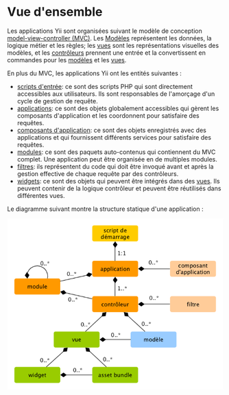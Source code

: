 Vue d'ensemble
========

Les applications Yii sont organisées suivant le modèle de conception 
[model-view-controller (MVC)](http://wikipedia.org/wiki/Model-view-controller). Les [Modèles](structure-models.md) 
représentent les données, la logique métier et les règles; les [vues](structure-views.md) sont les représentations
visuelles des modèles, et les [contrôleurs](structure-controllers.md) prennent une entrée et la convertissent en 
commandes pour les [modèles](structure-models.md) et les [vues](structure-views.md).

En plus du MVC, les applications Yii ont les entités suivantes :

* [scripts d'entrée](structure-entry-scripts.md): ce sont des scripts PHP qui sont directement accessibles aux 
  utilisateurs. Ils sont responsables de l'amorçage d'un cycle de gestion de requête.
* [applications](structure-applications.md): ce sont des objets globalement accessibles qui gèrent les composants
  d'application et les coordonnent pour satisfaire des requêtes.
* [composants d'application](structure-application-components.md): ce sont des objets enregistrés avec des applications et 
  qui fournissent différents services pour satisfaire des requêtes.
* [modules](structure-modules.md): ce sont des paquets auto-contenus qui contiennent du MVC complet. Une application peut
  être organisée en de multiples modules.
* [filtres](structure-filters.md): ils représentent du code qui doit être invoqué avant et après la gestion effective 
  de chaque requête par des contrôleurs.
* [widgets](structure-widgets.md): ce sont des objets qui peuvent être intégrés dans des [vues](structure-views.md). Ils
  peuvent contenir de la logique contrôleur et peuvent être réutilisés dans différentes vues.

Le diagramme suivant montre la structure statique d'une application :

![Static Structure of Application](images/application-structure.png)
